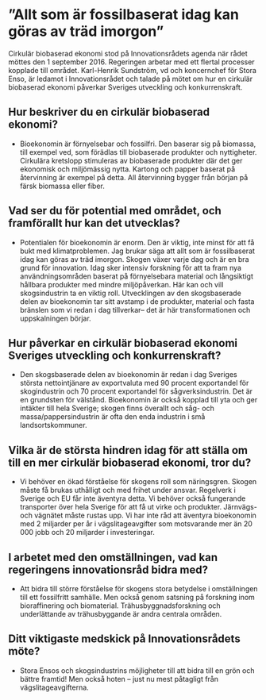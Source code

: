# ”Allt som är fossilbaserat idag kan göras av träd imorgon”

Cirkulär biobaserad ekonomi stod på Innovationsrådets agenda när rådet möttes den 1 september 2016. Regeringen arbetar med ett flertal processer kopplade till området. Karl-Henrik Sundström, vd och koncernchef för Stora Enso, är ledamot i Innovationsrådet och talade på mötet om hur en cirkulär biobaserad ekonomi påverkar Sveriges utveckling och konkurrenskraft.

## Hur beskriver du en cirkulär biobaserad ekonomi?

- Bioekonomin är förnyelsebar och fossilfri. Den baserar sig på biomassa, till exempel ved, som förädlas till biobaserade produkter och nyttigheter. Cirkulära kretslopp stimuleras av biobaserade produkter där det ger ekonomisk och miljömässig nytta. Kartong och papper baserat på återvinning är exempel på detta. All återvinning bygger från början på färsk biomassa eller fiber.

## Vad ser du för potential med området, och framförallt hur kan det utvecklas?

- Potentialen för bioekonomin är enorm. Den är viktig, inte minst för att få bukt med klimatproblemen. Jag brukar säga att allt som är fossilbaserat idag kan göras av träd imorgon. Skogen växer varje dag och är en bra grund för innovation. Idag sker intensiv forskning för att ta fram nya användningsområden baserat på förnyelsebara material och långsiktigt hållbara produkter med mindre miljöpåverkan. Här kan och vill skogsindustrin ta en viktig roll. Utvecklingen av den skogsbaserade delen av bioekonomin tar sitt avstamp i de produkter, material och fasta bränslen som vi redan i dag tillverkar– det är här transformationen och uppskalningen börjar.

## Hur påverkar en cirkulär biobaserad ekonomi Sveriges utveckling och konkurrenskraft?

- Den skogsbaserade delen av bioekonomin är redan i dag Sveriges största nettointjänare av exportvaluta med 90 procent exportandel för skogindustrin och 70 procent exportandel för sågverksindustrin. Det är en grundsten för välstånd. Bioekonomin är också kopplad till yta och ger intäkter till hela Sverige; skogen finns överallt och såg- och massa/pappersindustrin är ofta den enda industrin i små landsortskommuner.

## Vilka är de största hindren idag för att ställa om till en mer cirkulär biobaserad ekonomi, tror du?

- Vi behöver en ökad förståelse för skogens roll som näringsgren. Skogen måste få brukas uthålligt och med frihet under ansvar. Regelverk i Sverige och EU får inte äventyra detta. Vi behöver också fungerande transporter över hela Sverige för att få ut virke och produkter. Järnvägs- och vägnätet måste rustas upp. Vi har inte råd att äventyra bioekonomin med 2 miljarder per år i vägslitageavgifter som motsvarande mer än 20 000 jobb och 20 miljarder i investeringar.

## I arbetet med den omställningen, vad kan regeringens innovationsråd bidra med?

- Att bidra till större förståelse för skogens stora betydelse i omställningen till ett fossilfritt samhälle. Men också genom satsning på forskning inom bioraffinering och biomaterial. Trähusbyggnadsforskning och underlättande av trähusbyggande är andra centrala områden.

## Ditt viktigaste medskick på Innovationsrådets möte?

- Stora Ensos och skogsindustrins möjligheter till att bidra till en grön och bättre framtid! Men också hoten – just nu mest påtagligt från vägslitageavgifterna.
